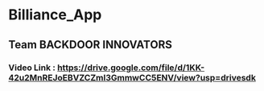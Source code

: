 # Billiance_App

## Team BACKDOOR INNOVATORS

### Video Link : https://drive.google.com/file/d/1KK-42u2MnREJoEBVZCZml3GmmwCC5ENV/view?usp=drivesdk